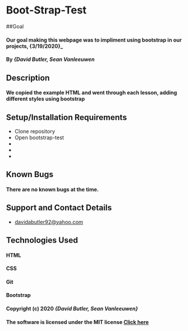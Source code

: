 # Boot-Strap-Test

##Goal
#### Our goal making this webpage was to impliment using bootstrap in our projects, {3/19/2020}_

#### By _**{David Butler, Sean Vanleeuwen**_

## Description
#### We copied the example HTML and went through each lesson, adding different styles using bootstrap 

## Setup/Installation Requirements
* Clone repository 
* Open bootstrap-test
* 
* 
* 

## Known Bugs 
#### There are no known bugs at the time.

## Support and Contact Details
* davidabutler92@yahoo.com

## Technologies Used 
#### HTML
#### CSS
#### Git 
#### Bootstrap

#### Copyright (c) 2020 **_{David Butler, Sean Vanleeuwen}_**
#### The software is licensed under the MIT license [Click here](License)
